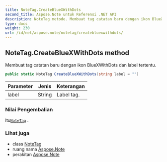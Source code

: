 ```yaml
---
title: NoteTag.CreateBlueXWithDots
second_title: Aspose.Note untuk Referensi .NET API
description: NoteTag metode. Membuat tag catatan baru dengan ikon BlueXWithDots dan label tertentu.
type: docs
weight: 230
url: /id/net/aspose.note/notetag/createbluexwithdots/
---
```

## NoteTag.CreateBlueXWithDots method

Membuat tag catatan baru dengan ikon BlueXWithDots dan label tertentu.

```csharp
public static NoteTag CreateBlueXWithDots(string label = "")
```

| Parameter | Jenis | Keterangan |
| --- | --- | --- |
| label | String | Label tag. |

### Nilai Pengembalian

Itu[`NoteTag`](../) .

### Lihat juga

* class [NoteTag](../)
* ruang nama [Aspose.Note](../../notetag/)
* perakitan [Aspose.Note](../../../)


